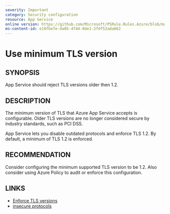 ```yaml
---
severity: Important
category: Security configuration
resource: App Service
online version: https://github.com/Microsoft/PSRule.Rules.Azure/blob/master/docs/rules/en/Azure.AppService.MinTLS.md
ms-content-id: e19fbe7e-da05-47d4-8de1-2fdf52ada662
---
```


# Use minimum TLS version

## SYNOPSIS

App Service should reject TLS versions older then 1.2.

## DESCRIPTION

The minimum version of TLS that Azure App Service accepts is configurable.
Older TLS versions are no longer considered secure by industry standards, such as PCI DSS.

App Service lets you disable outdated protocols and enforce TLS 1.2.
By default, a minimum of TLS 1.2 is enforced.

## RECOMMENDATION

Consider configuring the minimum supported TLS version to be 1.2.
Also consider using Azure Policy to audit or enforce this configuration.

## LINKS

- [Enforce TLS versions](https://docs.microsoft.com/en-us/Azure/app-service/app-service-web-tutorial-custom-ssl#enforce-tls-versions)
- [insecure protocols](https://docs.microsoft.com/en-us/Azure/app-service/overview-security#insecure-protocols-http-tls-10-ftp)
